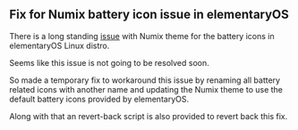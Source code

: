 ## Fix for Numix battery icon issue in elementaryOS

There is a long standing [issue](https://github.com/numixproject/numix-icon-theme/issues/107) with Numix theme for the battery icons in elementaryOS Linux distro.

Seems like this issue is not going to be resolved soon.

So made a temporary fix to workaround this issue by renaming all battery related icons with another name and updating the Numix theme to use the default battery icons provided by elementaryOS.

Along with that an revert-back script is also provided to revert back this fix.

